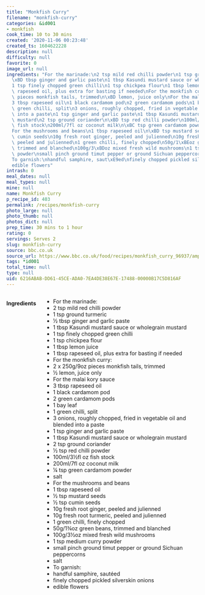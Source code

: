 ```yaml
---
title: "Monkfish Curry"
filename: "monkfish-curry"
categories: &id001
- monkfish
cook_time: 10 to 30 mins
created: '2020-11-06 00:23:48'
created_ts: 1604622228
description: null
difficulty: null
favorite: 0
image_url: null
ingredients: "For the marinade:\n2 tsp mild red chilli powder\n1 tsp ground turmeric\n\
  \xBD tbsp ginger and garlic paste\n1 tbsp Kasundi mustard sauce or wholegrain mustard\n\
  1 tsp finely chopped green chilli\n1 tsp chickpea flour\n1 tbsp lemon juice\n1 tbsp\
  \ rapeseed oil, plus extra for basting if needed\nFor the monkfish curry:\n2 x 250g/9oz\
  \ pieces monkfish tails, trimmed\n\xBD lemon, juice only\nFor the malai kory sauce\n\
  3 tbsp rapeseed oil\n1 black cardamom pod\n2 green cardamom pods\n1 bay leaf\n1\
  \ green chilli, split\n3 onions, roughly chopped, fried in vegetable oil and blended\
  \ into a paste\n1 tsp ginger and garlic paste\n1 tbsp Kasundi mustard sauce or wholegrain\
  \ mustard\n2 tsp ground coriander\n\xBD tsp red chilli powder\n100ml/3\xBDfl oz\
  \ fish stock\n200ml/7fl oz coconut milk\n\xBC tsp green cardamom powder\nsalt\n\
  For the mushrooms and beans\n1 tbsp rapeseed oil\n\xBD tsp mustard seeds\n\xBD tsp\
  \ cumin seeds\n10g fresh root ginger, peeled and julienned\n10g fresh root turmeric,\
  \ peeled and julienned\n1 green chilli, finely chopped\n50g/1\xBEoz green beans,\
  \ trimmed and blanched\n100g/3\xBDoz mixed fresh wild mushrooms\n1 tsp medium curry\
  \ powder\nsmall pinch ground timut pepper or ground Sichuan peppercorns\nsalt\n\
  To garnish:\nhandful samphire, saut\xE9ed\nfinely chopped pickled silverskin onions\n\
  edible flowers"
intrash: 0
meal_dates: null
meal_types: null
mine: null
name: Monkfish Curry
p_recipe_id: 403
permalink: /recipes/monkfish-curry
photo_large: null
photo_thumb: null
photos_dict: null
prep_time: 30 mins to 1 hour
rating: 0
servings: Serves 2
slug: monkfish-curry
source: bbc.co.uk
source_url: https://www.bbc.co.uk/food/recipes/monkfish_curry_96937/amp
tags: *id001
total_time: null
type: null
uid: 6216ABAB-DD61-45CE-ADA0-7EA4DE38E67E-17488-00000B17C5D816AF
---
```

<div class="large-8 medium-7 columns" id="writeup">	</div><!-- #writeup -->
</div><!-- #row-one -->
<div class="row" id="row-two">	<div class="medium-4 small-5 columns" id="ingredients"><h4>Ingredients</h4><div class="box box-ingredients content"><ul>
<li>For the marinade:</li>
<li>2 tsp mild red chilli powder</li>
<li>1 tsp ground turmeric</li>
<li>½ tbsp ginger and garlic paste</li>
<li>1 tbsp Kasundi mustard sauce or wholegrain mustard</li>
<li>1 tsp finely chopped green chilli</li>
<li>1 tsp chickpea flour</li>
<li>1 tbsp lemon juice</li>
<li>1 tbsp rapeseed oil, plus extra for basting if needed</li>
<li>For the monkfish curry:</li>
<li>2 x 250g/9oz pieces monkfish tails, trimmed</li>
<li>½ lemon, juice only</li>
<li>For the malai kory sauce</li>
<li>3 tbsp rapeseed oil</li>
<li>1 black cardamom pod</li>
<li>2 green cardamom pods</li>
<li>1 bay leaf</li>
<li>1 green chilli, split</li>
<li>3 onions, roughly chopped, fried in vegetable oil and blended into a paste</li>
<li>1 tsp ginger and garlic paste</li>
<li>1 tbsp Kasundi mustard sauce or wholegrain mustard</li>
<li>2 tsp ground coriander</li>
<li>½ tsp red chilli powder</li>
<li>100ml/3½fl oz fish stock</li>
<li>200ml/7fl oz coconut milk</li>
<li>¼ tsp green cardamom powder</li>
<li>salt</li>
<li>For the mushrooms and beans</li>
<li>1 tbsp rapeseed oil</li>
<li>½ tsp mustard seeds</li>
<li>½ tsp cumin seeds</li>
<li>10g fresh root ginger, peeled and julienned</li>
<li>10g fresh root turmeric, peeled and julienned</li>
<li>1 green chilli, finely chopped</li>
<li>50g/1¾oz green beans, trimmed and blanched</li>
<li>100g/3½oz mixed fresh wild mushrooms</li>
<li>1 tsp medium curry powder</li>
<li>small pinch ground timut pepper or ground Sichuan peppercorns</li>
<li>salt</li>
<li>To garnish:</li>
<li>handful samphire, sautéed</li>
<li>finely chopped pickled silverskin onions</li>
<li>edible flowers</li>
</ul>
</div>	</div>	<div class="medium-6 small-7 columns" id="directions">	</div>